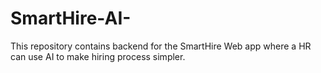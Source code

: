 # SmartHire-AI-
This repository contains backend for the SmartHire Web app where a HR can use AI to make hiring process simpler.
